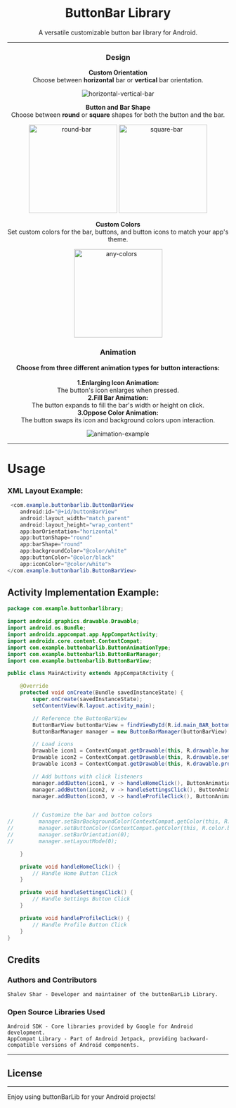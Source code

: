 <div align="center">
    <h1>ButtonBar Library</h1>
    <p>A versatile customizable button bar library for Android.</p>
</div>

---

<div align="center">
    <h3>Design</h3>
    <p><b>Custom Orientation</b><br>
    Choose between <b>horizontal</b> bar or <b>vertical</b> bar orientation.</p>
</div>

<div align="center">
    <img alt="horizontal-vertical-bar" src="https://github.com/user-attachments/assets/6cebc497-84c4-4501-97e5-c67b3fa12d5c">
</div>

<div align="center">
    <p><b>Button and Bar Shape</b><br>
    Choose between <b>round</b> or <b>square</b> shapes for both the button and the bar.</p>
</div>

<div align="center">
    <img width="201" alt="round-bar" src="https://github.com/user-attachments/assets/6abce6c6-b6ed-46b8-b208-93af69e04ceb">
    <img width="201" alt="square-bar" src="https://github.com/user-attachments/assets/747c17a1-68e3-48d2-8575-c5b6304d1255">
</div>

<div align="center">
    <p><b>Custom Colors</b><br>
    Set custom colors for the bar, buttons, and button icons to match your app's theme.</p>
</div>

<div align="center">
    <img width="201" alt="any-colors" src="https://github.com/user-attachments/assets/a3a64be5-b671-46ce-955f-edaf41aa49f1">
</div>

<div align="center">
    <h3>Animation</h3>
    <p><b>Choose from three different animation types for button interactions:</b><br>
    	</br><b>1.Enlarging Icon Animation:</b></br> The button's icon enlarges when pressed.</b>
	</br><b>2.Fill Bar Animation:</b></br> The button expands to fill the bar's width or height on click.</b>
	</br><b>3.Oppose Color Animation:</b></br> The button swaps its icon and background colors upon interaction.<b></b></p>
</div>

<div align="center">
    <img alt="animation-example" src="https://github.com/user-attachments/assets/f16503df-53e9-4ba6-8562-3a82f82e1fe3">
</div>


---

# Usage
### XML Layout Example:
```java
 <com.example.buttonbarlib.ButtonBarView
    android:id="@+id/buttonBarView"
    android:layout_width="match_parent"
    android:layout_height="wrap_content"
    app:barOrientation="horizontal"
    app:buttonShape="round"
    app:barShape="round"
    app:backgroundColor="@color/white"
    app:buttonColor="@color/black"
    app:iconColor="@color/white">
</com.example.buttonbarlib.ButtonBarView>
```

## Activity Implementation Example:
```java
package com.example.buttonbarlibrary;

import android.graphics.drawable.Drawable;
import android.os.Bundle;
import androidx.appcompat.app.AppCompatActivity;
import androidx.core.content.ContextCompat;
import com.example.buttonbarlib.ButtonAnimationType;
import com.example.buttonbarlib.ButtonBarManager;
import com.example.buttonbarlib.ButtonBarView;

public class MainActivity extends AppCompatActivity {

    @Override
    protected void onCreate(Bundle savedInstanceState) {
        super.onCreate(savedInstanceState);
        setContentView(R.layout.activity_main);

        // Reference the ButtonBarView
        ButtonBarView buttonBarView = findViewById(R.id.main_BAR_bottom);
        ButtonBarManager manager = new ButtonBarManager(buttonBarView);

        // Load icons
        Drawable icon1 = ContextCompat.getDrawable(this, R.drawable.home);
        Drawable icon2 = ContextCompat.getDrawable(this, R.drawable.settings);
        Drawable icon3 = ContextCompat.getDrawable(this, R.drawable.profile);

        // Add buttons with click listeners
        manager.addButton(icon1, v -> handleHomeClick(), ButtonAnimationType.ENLARGING_ICON);
        manager.addButton(icon2, v -> handleSettingsClick(), ButtonAnimationType.FILL_BAR);
        manager.addButton(icon3, v -> handleProfileClick(), ButtonAnimationType.OPPOSE_COLOR);


        // Customize the bar and button colors
//        manager.setBarBackgroundColor(ContextCompat.getColor(this, R.color.grey_bar));
//        manager.setButtonColor(ContextCompat.getColor(this, R.color.blue_bar));
//        manager.setBarOrientation(0);
//        manager.setLayoutMode(0);

    }

    private void handleHomeClick() {
        // Handle Home Button Click
    }

    private void handleSettingsClick() {
        // Handle Settings Button Click
    }

    private void handleProfileClick() {
        // Handle Profile Button Click
    }
}
```


## Credits
### Authors and Contributors
	Shalev Shar - Developer and maintainer of the buttonBarLib Library.
### Open Source Libraries Used
	Android SDK - Core libraries provided by Google for Android development.
	AppCompat Library - Part of Android Jetpack, providing backward-compatible versions of Android components.
-----

## License
	
-----

Enjoy using buttonBarLib for your Android projects!
